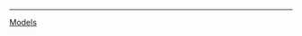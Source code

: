 <img src="https://img.shields.io/badge/django%20notes-blue?style=for-the-badge" alt="">

<img src="https://img.shields.io/badge/v-3.0-blue?style=for-the-badge" alt="">

---

[Models](models/models.md "Модели")